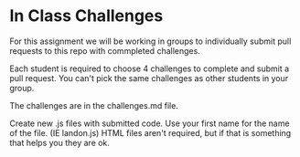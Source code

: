 # In Class Challenges

For this assignment we will be working in groups to individually submit pull requests to this repo with commpleted challenges.

Each student is required to choose 4 challenges to complete and submit a pull request. You can't pick the same challenges as other students in your group.

The challenges are in the challenges.md file.

Create new .js files with submitted code. Use your first name for the name of the file. (IE landon.js) HTML files aren't required, but if that is something that helps you they are ok.
